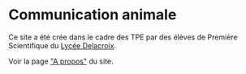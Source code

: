 # Communication animale

Ce site a été crée dans le cadre des TPE par des élèves de Première Scientifique du [Lycée Delacroix](http://www.lycee-delacroix-maisons-alfort.fr/).

Voir la page ["A propos"](https://communicationanimale.github.io/about/) du site.
